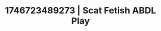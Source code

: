 ---
categories:
- Curvy goddess
- Audio stimulation
- AI-generated
- Hidden desires
- Erotic escapism
- ASMR
- Soft domination
- Cosplay
image: /assets/images/1746723489273.jpg
layout: post
seo:
  description: Featured content with exclusive Scat Fetish, ABDL Play. HD images available.
  keywords: Scat Fetish, ABDL Play
  og_image: /assets/images/1746723489273.jpg
  schema_type: VisualArtwork
tags:
- ABDL Play
- '#1746723489273'
- Scat Fetish
title: 1746723489273 | Scat Fetish ABDL Play
---